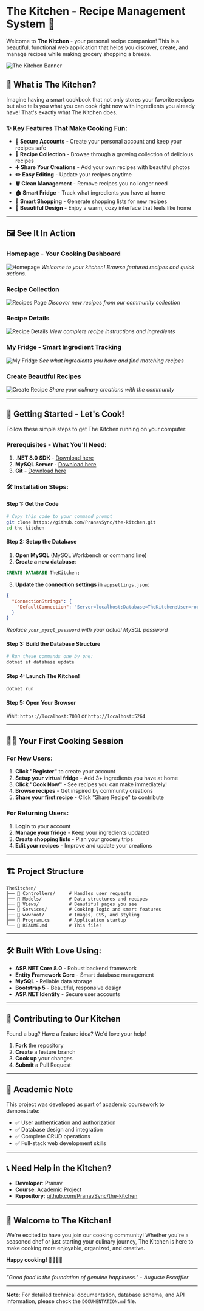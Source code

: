 # The Kitchen - Recipe Management System 🍳

Welcome to **The Kitchen** - your personal recipe companion! This is a beautiful, functional web application that helps you discover, create, and manage recipes while making grocery shopping a breeze.

![The Kitchen Banner](https://via.placeholder.com/800x400/8B4513/FFFFFF?text=The+Kitchen+-+Your+Recipe+Companion)

## 🌟 What is The Kitchen?

Imagine having a smart cookbook that not only stores your favorite recipes but also tells you what you can cook right now with ingredients you already have! That's exactly what The Kitchen does.

### ✨ Key Features That Make Cooking Fun:

- **🔐 Secure Accounts** - Create your personal account and keep your recipes safe
- **📖 Recipe Collection** - Browse through a growing collection of delicious recipes
- **➕ Share Your Creations** - Add your own recipes with beautiful photos
- **✏️ Easy Editing** - Update your recipes anytime
- **🗑️ Clean Management** - Remove recipes you no longer need
- **🏠 Smart Fridge** - Track what ingredients you have at home
- **🛒 Smart Shopping** - Generate shopping lists for new recipes
- **📱 Beautiful Design** - Enjoy a warm, cozy interface that feels like home

---

## 🖼️ See It In Action

### Homepage - Your Cooking Dashboard
![Homepage](https://via.placeholder.com/600x400/FFF8DC/8B4513?text=Homepage+with+Featured+Recipes)
*Welcome to your kitchen! Browse featured recipes and quick actions.*

### Recipe Collection
![Recipes Page](https://via.placeholder.com/600x400/FFF8DC/8B4513?text=Browse+All+Recipes)
*Discover new recipes from our community collection*

### Recipe Details
![Recipe Details](https://via.placeholder.com/600x400/FFF8DC/8B4513?text=Recipe+Details+with+Ingredients)
*View complete recipe instructions and ingredients*

### My Fridge - Smart Ingredient Tracking
![My Fridge](https://via.placeholder.com/600x400/FFF8DC/8B4513?text=My+Fridge+-+Track+Ingredients)
*See what ingredients you have and find matching recipes*

### Create Beautiful Recipes
![Create Recipe](https://via.placeholder.com/600x400/FFF8DC/8B4513?text=Create+New+Recipe+Form)
*Share your culinary creations with the community*

---

## 🚀 Getting Started - Let's Cook!

Follow these simple steps to get The Kitchen running on your computer:

### Prerequisites - What You'll Need:

1. **.NET 8.0 SDK** - [Download here](https://dotnet.microsoft.com/download/dotnet/8.0)
2. **MySQL Server** - [Download here](https://dev.mysql.com/downloads/mysql/)
3. **Git** - [Download here](https://git-scm.com/downloads)

### 🛠️ Installation Steps:

#### Step 1: Get the Code
```bash
# Copy this code to your command prompt
git clone https://github.com/PranavSync/the-kitchen.git
cd the-kitchen
```

#### Step 2: Setup the Database

1. **Open MySQL** (MySQL Workbench or command line)
2. **Create a new database**:
```sql
CREATE DATABASE TheKitchen;
```

3. **Update the connection settings** in `appsettings.json`:
```json
{
  "ConnectionStrings": {
    "DefaultConnection": "Server=localhost;Database=TheKitchen;User=root;Password=your_mysql_password;"
  }
}
```
*Replace `your_mysql_password` with your actual MySQL password*

#### Step 3: Build the Database Structure
```bash
# Run these commands one by one:
dotnet ef database update
```

#### Step 4: Launch The Kitchen!
```bash
dotnet run
```

#### Step 5: Open Your Browser
Visit: `https://localhost:7000` or `http://localhost:5264`

---

## 👨‍🍳 Your First Cooking Session

### For New Users:
1. **Click "Register"** to create your account
2. **Setup your virtual fridge** - Add 3+ ingredients you have at home
3. **Click "Cook Now"** - See recipes you can make immediately!
4. **Browse recipes** - Get inspired by community creations
5. **Share your first recipe** - Click "Share Recipe" to contribute

### For Returning Users:
1. **Login** to your account
2. **Manage your fridge** - Keep your ingredients updated
3. **Create shopping lists** - Plan your grocery trips
4. **Edit your recipes** - Improve and update your creations

---

## 🏗️ Project Structure

```
TheKitchen/
├── 📁 Controllers/     # Handles user requests
├── 📁 Models/          # Data structures and recipes
├── 📁 Views/           # Beautiful pages you see
├── 📁 Services/        # Cooking logic and smart features
├── 📁 wwwroot/         # Images, CSS, and styling
├── 📄 Program.cs       # Application startup
└── 📄 README.md        # This file!
```

---

## 🛠️ Built With Love Using:

- **ASP.NET Core 8.0** - Robust backend framework
- **Entity Framework Core** - Smart database management
- **MySQL** - Reliable data storage
- **Bootstrap 5** - Beautiful, responsive design
- **ASP.NET Identity** - Secure user accounts

---

## 🤝 Contributing to Our Kitchen

Found a bug? Have a feature idea? We'd love your help!

1. **Fork** the repository
2. **Create** a feature branch
3. **Cook up** your changes
4. **Submit** a Pull Request

---

## 📝 Academic Note

This project was developed as part of academic coursework to demonstrate:
- ✅ User authentication and authorization
- ✅ Database design and integration
- ✅ Complete CRUD operations
- ✅ Full-stack web development skills

---

## 📞 Need Help in the Kitchen?

- **Developer**: Pranav
- **Course**: Academic Project
- **Repository**: [github.com/PranavSync/the-kitchen](https://github.com/PranavSync/the-kitchen)

---

## 🎉 Welcome to The Kitchen!

We're excited to have you join our cooking community! Whether you're a seasoned chef or just starting your culinary journey, The Kitchen is here to make cooking more enjoyable, organized, and creative.

**Happy cooking!** 👨‍🍳👩‍🍳

---

*"Good food is the foundation of genuine happiness." - Auguste Escoffier*

---

**Note**: For detailed technical documentation, database schema, and API information, please check the `DOCUMENTATION.md` file.
